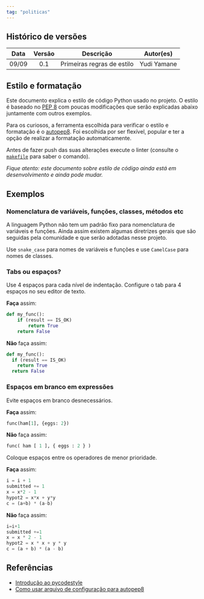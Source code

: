 ```yaml
---
tag: "politicas"
---
```

## Histórico de versões

|  Data | Versão |          Descrição         |  Autor(es)  |
|:-----:|:------:|:--------------------------:|:-----------:|
| 09/09 |   0.1  | Primeiras regras de estilo | Yudi Yamane |

## Estilo e formatação
Este documento explica o estilo de código Python usado no projeto. O estilo é 
baseado no [PEP 8](https://www.python.org/dev/peps/pep-0008/) com poucas 
modificações que serão explicadas abaixo juntamente com outros exemplos.

Para os curiosos, a ferramenta escolhida para verificar o estilo e formatação é
o [autopep8](https://pypi.org/project/autopep8/). Foi escolhida por ser 
flexível, popular e ter a opção de realizar a formatação automaticamente.

Antes de fazer push das suas alterações execute o linter (consulte o 
[`makefile`](/Makefile) para saber o comando).

_Fique atento: este documento sobre estilo de código ainda está em 
desenvolvimento e ainda pode mudar._


## Exemplos

### Nomenclatura de variáveis, funções, classes, métodos etc
A linguagem Python não tem um padrão fixo para nomenclatura de variáveis e 
funções. Ainda assim existem algumas diretrizes gerais que são seguidas pela 
comunidade e que serão adotadas nesse projeto.

Use `snake_case` para nomes de variáveis e funções e use `CamelCase` para nomes
de classes.


### Tabs ou espaços?
Use 4 espaços para cada nível de indentação. Configure o tab para 4 espaços no
seu editor de texto.


**Faça** assim:
```py
def my_func():
    if (result == IS_OK)
        return True
    return False
```

**Não** faça assim:
```py
def my_func():
  if (result == IS_OK)
    return True
  return False
```

### Espaços em branco em expressões
Evite espaços em branco desnecessários.

**Faça** assim:
```py
func(ham[1], {eggs: 2})
```

**Não** faça assim:
```py
func( ham [ 1 ], { eggs : 2 } )
```

Coloque espaços entre os operadores de menor prioridade.

**Faça** assim:
```py
i = i + 1
submitted += 1
x = x*2 - 1
hypot2 = x*x + y*y
c = (a+b) * (a-b)
```

**Não** faça assim:
```py
i=i+1
submitted +=1
x = x * 2 - 1
hypot2 = x * x + y * y
c = (a + b) * (a - b)
```

## Referências

- [Introdução ao pycodestyle](https://pycodestyle.pycqa.org/en/latest/intro.html)
- [Como usar arquivo de configuração para autopep8](https://github.com/hhatto/autopep8/issues/378)



